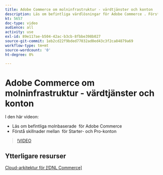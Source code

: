 ```yaml
---
title: Adobe Commerce om molninfrastruktur - värdtjänster och konton
description: Läs om befintliga värdlösningar för Adobe Commerce ​. Förstå skillnaderna mellan ​ för Starter- och Pro-konton.
kt: 5657
doc-type: video
audience: all
activity: use
exl-id: 89e117ae-b504-42ac-b3cb-8fbbe398b027
source-git-commit: 1eb2cd22f9bded77032ad0ed43c3f2ca84879a69
workflow-type: tm+mt
source-wordcount: '0'
ht-degree: 0%

---
```


# Adobe Commerce om molninfrastruktur - värdtjänster och konton

I den här videon:

- Läs om befintliga molnbaserade &#x200B; för Adobe Commerce
- Förstå skillnader mellan &#x200B; för Starter- och Pro-konton

>[!VIDEO](https://video.tv.adobe.com/v/35813?quality=12&learn=on)

## Ytterligare resurser

[Cloud-arkitektur för [!DNL Commerce]](https://devdocs.magento.com/cloud/architecture/cloud-architecture.html)
